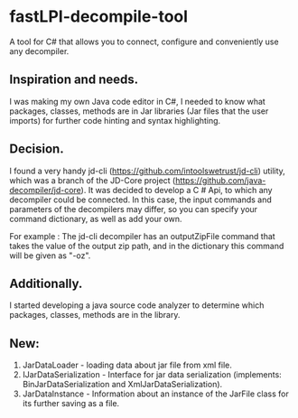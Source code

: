 # fastLPI-decompile-tool
A tool for C# that allows you to connect, configure and conveniently use any decompiler.

## Inspiration and needs.
I was making my own Java code editor in C#, I needed to know what packages, classes, methods are in Jar libraries (Jar files that the user imports) for further code hinting and syntax highlighting.

## Decision.
I found a very handy jd-cli (https://github.com/intoolswetrust/jd-cli) utility, which was a branch of the JD-Core project (https://github.com/java-decompiler/jd-core). It was decided to develop a C # Api, to which any decompiler could be connected. In this case, the input commands and parameters of the decompilers may differ, so you can specify your command dictionary, as well as add your own.

For example :
The jd-cli decompiler has an outputZipFile command that takes the value of the output zip path, and in the dictionary this command will be given as "-oz".

## Additionally.
I started developing a java source code analyzer to determine which packages, classes, methods are in the library.

## New:
1. JarDataLoader - loading data about jar file from xml file.
2. IJarDataSerialization - Interface for jar data serialization (implements: BinJarDataSerialization and XmlJarDataSerialization).
3. JarDataInstance - Information about an instance of the JarFile class for its further saving as a file.
